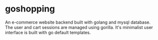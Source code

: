 # goshopping
An e-commerce website backend built with golang and mysql database. 
The user and cart sessions are managed using gorilla. 
It's minimalist user interface is built with go default templates. 

